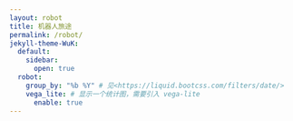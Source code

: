 ```yaml
---
layout: robot
title: 机器人旅途
permalink: /robot/
jekyll-theme-WuK:
  default:
    sidebar:
      open: true
  robot:
    group_by: "%b %Y" # 见<https://liquid.bootcss.com/filters/date/>
    vega_lite: # 显示一个统计图，需要引入 vega-lite
      enable: true
---
```

